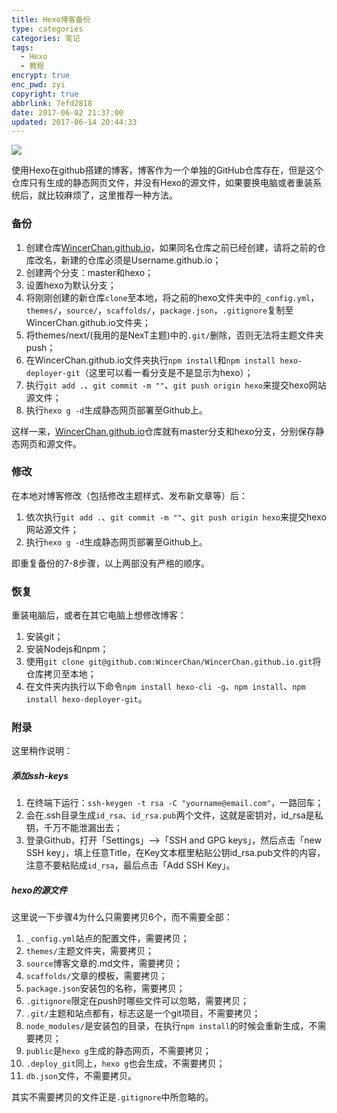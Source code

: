 ```yaml
---
title: Hexo博客备份
type: categories
categories: 笔记
tags:
  - Hexo
  - 教程
encrypt: true
enc_pwd: zyi
copyright: true
abbrlink: 7efd2818
date: 2017-06-02 21:37:00
updated: 2017-06-14 20:44:33
---
```


![](https://i.v2ex.co/5bb7J7NT.png)

<!-- more -->

使用Hexo在github搭建的博客，博客作为一个单独的GitHub仓库存在，但是这个仓库只有生成的静态网页文件，并没有Hexo的源文件，如果要换电脑或者重装系统后，就比较麻烦了，这里推荐一种方法。

### 备份

1. 创建仓库[WincerChan.github.io](https://wincerchan.github.io)，如果同名仓库之前已经创建，请将之前的仓库改名，新建的仓库必须是Username.github.io；
2. 创建两个分支：master和hexo；
3. 设置hexo为默认分支；
4. 将刚刚创建的新仓库`clone`至本地，将之前的hexo文件夹中的`_config.yml`，`themes/`，`source/`，`scaffolds/`，`package.json`，`.gitignore`复制至WincerChan.github.io文件夹；
5. 将themes/next/(我用的是NexT主题)中的`.git/`删除，否则无法将主题文件夹push；
6. 在WincerChan.github.io文件夹执行`npm install`和`npm install hexo-deployer-git`（这里可以看一看分支是不是显示为hexo）；
7. 执行`git add .`、`git commit -m ""`、`git push origin hexo`来提交hexo网站源文件；
8. 执行`hexo g -d`生成静态网页部署至Github上。

这样一来，[WincerChan.github.io](https://wincerchan.github.io)仓库就有master分支和hexo分支，分别保存静态网页和源文件。

### 修改

在本地对博客修改（包括修改主题样式、发布新文章等）后：

1. 依次执行`git add .`、`git commit -m ""`、`git push origin hexo`来提交hexo网站源文件；
2. 执行`hexo g -d`生成静态网页部署至Github上。

即重复备份的7-8步骤，以上两部没有严格的顺序。

### 恢复

重装电脑后，或者在其它电脑上想修改博客：

1. 安装git；
2. 安装Nodejs和npm；
3. 使用`git clone git@github.com:WincerChan/WincerChan.github.io.git`将仓库拷贝至本地；
4. 在文件夹内执行以下命令`npm install hexo-cli -g`、`npm install`、`npm install hexo-deployer-git`。

### 附录

这里稍作说明：

##### 添加ssh-keys

1. 在终端下运行：`ssh-keygen -t rsa -C "yourname@email.com"`，一路回车；
2. 会在.ssh目录生成`id_rsa`、`id_rsa.pub`两个文件，这就是密钥对，id_rsa是私钥，千万不能泄漏出去；
3. 登录Github，打开「Settings」-->「SSH and GPG keys」，然后点击「new SSH key」，填上任意Title，在Key文本框里粘贴公钥id_rsa.pub文件的内容，注意不要粘贴成`id_rsa`，最后点击「Add SSH Key」。

##### hexo的源文件

这里说一下步骤4为什么只需要拷贝6个，而不需要全部：

1. `_config.yml`站点的配置文件，需要拷贝；
2. `themes/`主题文件夹，需要拷贝；
3. `source`博客文章的.md文件，需要拷贝；
4. `scaffolds/`文章的模板，需要拷贝；
5. `package.json`安装包的名称，需要拷贝；
6. `.gitignore`限定在push时哪些文件可以忽略，需要拷贝；
7. `.git/`主题和站点都有，标志这是一个git项目，不需要拷贝；
8. `node_modules/`是安装包的目录，在执行`npm install`的时候会重新生成，不需要拷贝；
9. `public`是`hexo g`生成的静态网页，不需要拷贝；
10. `.deploy_git`同上，`hexo g`也会生成，不需要拷贝；
11. `db.json`文件，不需要拷贝。

其实不需要拷贝的文件正是`.gitignore`中所忽略的。